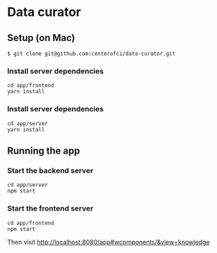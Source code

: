 
# Data curator

## Setup (on Mac)

    $ git clone git@github.com:centerofci/data-curator.git

### Install server dependencies

    cd app/frontend
    yarn install

### Install server dependencies

    cd app/server
    yarn install

## Running the app

### Start the backend server

    cd app/server
    npm start

### Start the frontend server

    cd app/frontend
    npm start

Then visit [http://localhost:8080/app#wcomponents/&view=knowledge](http://localhost:8080/app#wcomponents/&view=knowledge)
